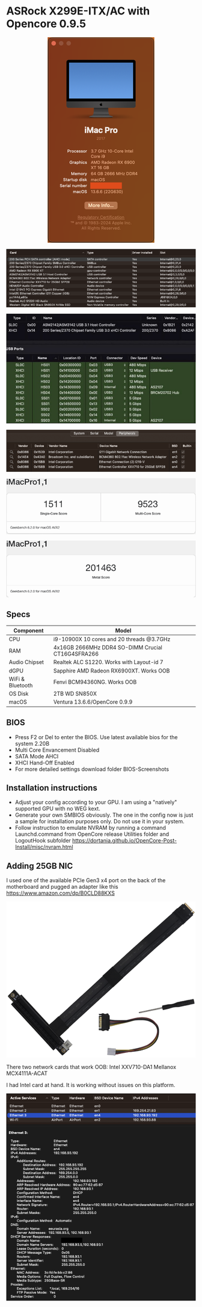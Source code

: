 # ASRock X299E-ITX/AC with Opencore 0.9.5
<p align="center">
  <img src="Docs/AboutThisMac.png" align=center">
 </p>
 <p align="center">
  <img src="Docs/PCI.png" align=center">
 </p>
 <p align="center">
  <img src="Docs/USB.jpg" align=center">
 </p>
 <p align="center">
  <img src="Docs/Peripherals.png" align=center">
 </p>
 <p align="center">
  <img src="Docs/Geekbench_CPU.png" align=center">
 </p>
  <p align="center">
  <img src="Docs/Geekbench_Metal.png" align=center">
 </p>

## Specs
| **Component** | **Model** |
| ------------- | --------- |
| CPU | i9-10900X 10 cores and 20 threads @3.7GHz |
| RAM | 4x16GB 2666MHz DDR4 SO-DIMM Crucial CT16G4SFRA266 |
| Audio Chipset | Realtek ALC S1220. Works with Layout-id 7 |
| dGPU | Sapphire AMD Radeon RX6900XT. Works OOB |
| WiFi & Bluetooth | Fenvi BCM94360NG. Works OOB |
| OS Disk | 2TB WD SN850X |
| macOS | Ventura 13.6.6/OpenCore 0.9.9

## BIOS
- Press F2 or Del to enter the BIOS. Use latest available bios for the system 2.20B
- Multi Core Envancement Disabled
- SATA Mode AHCI
- XHCI Hand-Off Enabled
- For more detailed settings download folder BIOS-Screenshots

## Installation instructions
- Adjust your config according to your GPU. I am using a "natively" supported GPU with no WEG kext.
- Generate your own SMBIOS obviously. The one in the config now is just a sample for installation purposes only. Do not use it in your system.
- Follow instruction to emulate NVRAM by running a command Launchd.command from OpenCore release Utilities folder and LogoutHook subfolder https://dortania.github.io/OpenCore-Post-Install/misc/nvram.html

## Adding 25GB NIC
I used one of the available PCIe Gen3 x4 port on the back of the motherboard and pugged an adapter like this https://www.amazon.com/dp/B0CLD88KXS

  <p align="center">
  <img src="Docs/PCIe-adapter.png" align=center">
 </p>
There two network cards that work OOB:
Intel XXV710-DA1
Mellanox MCX4111A-ACAT

I had Intel card at hand. It is working without issues on this platform.
  <p align="center">
  <img src="Docs/Intel.png" align=center">
 </p>
 